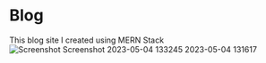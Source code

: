 # Blog
This blog site I created using MERN Stack
![Screenshot ![Screenshot 2023-05-04 133245](https://user-images.githubusercontent.com/91420609/236145340-37e62def-e15f-40b8-a8f4-77e278fc8ece.png)
2023-05-04 131617](https://user-images.githubusercontent.com/91420609/236141911-bb54d7f6-be8f-4ff2-8ed2-b37473ef61ef.png)
